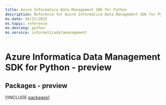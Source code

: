 ```yaml
---
title: Azure Informatica Data Management SDK for Python
description: Reference for Azure Informatica Data Management SDK for Python
ms.date: 04/21/2025
ms.topic: reference
ms.devlang: python
ms.service: informaticadatamanagement
---
```

# Azure Informatica Data Management SDK for Python - preview
## Packages - preview
[!INCLUDE [packages](informatica-data-management-index.md)]